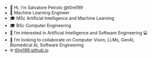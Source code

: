- 👋 Hi, I’m Salvatore Petrolo @t0re199   
- 💼 Machine Learning Engineer   
- 🎓 MSc Artificial Intelligence and Machine Learning    
- 🎓 BSc Computer Engineering    
- 👀 I’m interested in Artificial Intelligence and Software Engineering 💻   
- 💞️ I’m looking to collaborate on Computer Vison, LLMs, GenAI, Biomedical AI, Software Engineering   
- 🌐 [t0re199.github.io](https://t0re199.github.io/)   

<!---
t0re199/t0re199 is a ✨ special ✨ repository because its `README.md` (this file) appears on your GitHub profile.
You can click the Preview link to take a look at your changes.
--->
